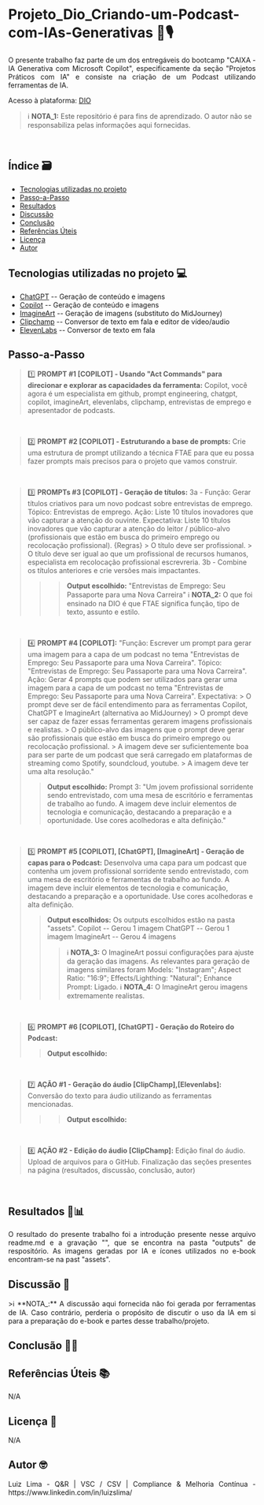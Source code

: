 # Projeto_Dio_Criando-um-Podcast-com-IAs-Generativas 🤖🎙️

<p align="justify">
O presente trabalho faz parte de um dos entregáveis do bootcamp "CAIXA - IA Generativa com Microsoft Copilot", especificamente da seção "Projetos Práticos com IA" e consiste na criação de um Podcast utilizando ferramentas de IA.

Acesso à plataforma: [DIO](https://dio.me)
  
</p>

> ℹ️ **NOTA_1:** Este repositório é para fins de aprendizado. O autor não se responsabiliza pelas informações aqui fornecidas.
<br/>

## Índice 🗃️
- [Tecnologias utilizadas no projeto](#tecnologias_utilizadas_no_projeto)
- [Passo-a-Passo](#passo_a_passo)
- [Resultados](#resultados)
- [Discussão](#discussao)
- [Conclusão](#conclusao)
- [Referências Úteis](#referencias_uteis)
- [Licença](#licenca)
- [Autor](#autor)

## Tecnologias utilizadas no projeto 💻

- [ChatGPT](https://chat.openai.com/) -- Geração de conteúdo e imagens
- [Copilot](https://copilot.microsoft.com/) -- Geração de conteúdo e imagens
- [ImagineArt](https://www.imagine.art) -- Geração de imagens (substituto do MidJourney)
- [Clipchamp](https://clipchamp.com/en/) -- Conversor de texto em fala e editor de vídeo/audio
- [ElevenLabs](https://elevenlabs.io/) -- Conversor de texto em fala


## Passo-a-Passo

> 1️⃣ **PROMPT #1 [COPILOT] - Usando "Act Commands" para direcionar e explorar as capacidades da ferramenta:**
> Copilot, você agora é um especialista em github, prompt engineering, chatgpt, copilot, imagineArt, elevenlabs, clipchamp, entrevistas de emprego e apresentador de podcasts.
<br/>

> 2️⃣ **PROMPT #2 [COPILOT] - Estruturando a base de prompts:**
> Crie uma estrutura de prompt utilizando a técnica FTAE para que eu possa fazer prompts mais precisos para o projeto que vamos construir.
<br/>

> 3️⃣ **PROMPTs #3 [COPILOT] - Geração de títulos:**
> 3a - Função: Gerar títulos criativos para um novo podcast sobre entrevistas de emprego. Tópico: Entrevistas de emprego. Ação: Liste 10 títulos inovadores que vão capturar a atenção do ouvinte. Expectativa: Liste 10 títulos inovadores que vão capturar a atenção do leitor / público-alvo (profissionais que estão em busca do primeiro emprego ou recolocação profissional). {Regras} > O título deve ser profissional. > O título deve ser igual ao que um profissional de recursos humanos, especialista em recolocação profissional escrevreria.
> 3b - Combine os títulos anteriores e crie versões mais impactantes.
>>>**Output escolhido:** "Entrevistas de Emprego: Seu Passaporte para uma Nova Carreira"
>>>ℹ️ **NOTA_2:** O que foi ensinado na DIO é que FTAE significa função, tipo de texto, assunto e estilo.
<br/>

> 4️⃣ **PROMPT #4 [COPILOT]:**
>"Função: Escrever um prompt para gerar uma imagem para a capa de um podcast no tema "Entrevistas de Emprego: Seu Passaporte para uma Nova Carreira". Tópico: "Entrevistas de Emprego: Seu Passaporte para uma Nova Carreira". Ação: Gerar 4 prompts que podem ser utilizados para gerar uma imagem para a capa de um podcast no tema "Entrevistas de Emprego: Seu Passaporte para uma Nova Carreira". Expectativa: > O prompt deve ser de fácil entendimento para as ferramentas Copilot, ChatGPT e ImagineArt (alternativa ao MidJourney) > O prompt deve ser capaz de fazer essas ferramentas gerarem imagens profissionais e realistas. > O público-alvo das imagens que o prompt deve gerar são profissionais que estão em busca do primeiro emprego ou recolocação profissional. > A imagem deve ser suficientemente boa para ser parte de um podcast que será carregado em plataformas de streaming como Spotify, soundcloud, youtube. > A imagem deve ter uma alta resolução."
>>**Output escolhido:** Prompt 3: "Um jovem profissional sorridente sendo entrevistado, com uma mesa de escritório e ferramentas de trabalho ao fundo. A imagem deve incluir elementos de tecnologia e comunicação, destacando a preparação e a oportunidade. Use cores acolhedoras e alta definição."
<br/>

>5️⃣ **PROMPT #5 [COPILOT], [ChatGPT], [ImagineArt] - Geração de capas para o Podcast:**
>Desenvolva uma capa para um podcast que contenha um jovem profissional sorridente sendo entrevistado, com uma mesa de escritório e ferramentas de trabalho ao fundo. A imagem deve incluir elementos de tecnologia e comunicação, destacando a preparação e a oportunidade. Use cores acolhedoras e alta definição.
>>**Output escolhidos:** Os outputs escolhidos estão na pasta "assets".
>>Copilot -- Gerou 1 imagem
>>ChatGPT -- Gerou 1 imagem
>>ImagineArt -- Gerou 4 imagens
>>>ℹ️ **NOTA_3:** O ImagineArt possui configurações para ajuste da geração das imagens. As relevantes para geração de imagens similares foram Models: "Instagram"; Aspect Ratio: "16:9"; Effects/Lighthing: "Natural"; Enhance Prompt: Ligado.
>>>ℹ️ **NOTA_4:** O ImagineArt gerou imagens extremamente realistas.
<br/>

>6️⃣ **PROMPT #6 [COPILOT], [ChatGPT] - Geração do Roteiro do Podcast:**
>
>>**Output escolhido:** 
<br/>

>7️⃣ **AÇÃO #1 - Geração do áudio [ClipChamp],[Elevenlabs]:**
>Conversão do texto para áudio utilizando as ferramentas mencionadas.
>>>**Output escolhido:** 
<br/>

>8️⃣ **AÇÃO #2 - Edição do áudio [ClipChamp]:**
>Edição final do áudio.
>Upload de arquivos para o GitHub.
>Finalização das seções presentes na página (resultados, discussão, conclusão, autor)
<br/> 


## Resultados 🔎📊
<p align="justify">
O resultado do presente trabalho foi a introdução presente nesse arquivo readme.md e a gravação "", que se encontra na pasta "outputs" de respositório.
As imagens geradas por IA e ícones utilizados no e-book encontram-se na past "assets".
</p>


## Discussão 📑
<p align="justify">
>ℹ️ **NOTA_:** A discussão aqui fornecida não foi gerada por ferramentas de IA. Caso contrário, perderia o propósito de discutir o uso da IA em si para a preparação do e-book e partes desse trabalho/projeto.


</p>

## Conclusão 📝💡
<p align="justify">
  
</p>

## Referências Úteis 📚
<p align="justify">
N/A
</p>

## Licença 📄
<p align="justify">
N/A
</p>

## Autor 🤓
<p align="justify">
Luiz Lima - Q&R | VSC / CSV | Compliance & Melhoria Contínua - https://www.linkedin.com/in/luizslima/  
</p>
